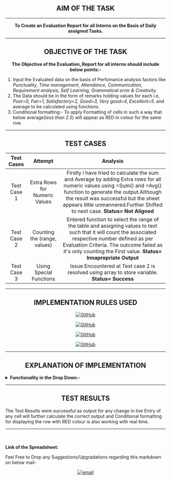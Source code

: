 <h2 align="center">AIM OF THE TASK</h2> 

-----
<p align="center"><b>To Create an Evaluation Report for all Interns on the Basis of Daily assigned Tasks.</b></p>

------
<h2 align="center">OBJECTIVE OF THE TASK</h2> 



<p align="center"><b>The Objective of the Evaluation_Report for all interns should include below points:-</b></p>

 1. Input the Evaluated data on the basis of Perfomance analysis factors like _Punctuality, Time management, Attendance, Communication, Requirement analysis, Self Learning, Grammatical error & Creativity._
 2. The Data should be in the form of remarks holding values for each i.e, _Poor=0, Fair=1, Satisfactory=2, Good=3, Very good=4, Excellent=5._ and average to be calculated using functions.
 3. Conditional formatting:- To apply Formatting of cells in such a way that below average(_less than 2.5_) will appear as RED in colour for the same row.

----

<h2 align="center">TEST CASES</h2> 

|Test Cases|Attempt|Analysis|
|:----:|:-----:|:-----:|
|Test Case 1| Extra Rows for Numeric Values | Firstly i have tried to calculate the sum and Average by adding Extra rows for all numeric values using =Sum() and =Avg() function to generate the output.Although the result was successful but the sheet appears little unmannered.Further Shifted to next case. **Status= Not Aligned**|
|Test Case 2| Counting the (range, values)  | Entered function to select the range of the table and assigning values to text such that it will count the associated respective number defined as per Evaluation Criteria. The outcome failed as it's only counting the First value. **Status= Innapropriate Output**| 
|Test Case 3| Using Special Functions       | Issue Encountered at Test case 2 is resolved using array to store variable. **Status= Success** |

------

<h2 align="center">IMPLEMENTATION RULES USED </h2> 


<p align="center"> <a href="https://exceljet.net/excel-functions/excel-sum-function"><img align="center" alt="GitHub" src="https://img.shields.io/badge/=Sum()%20-%23121011.svg?&style=for-the-badge&logo=github&logoColor=white"/></a></p>
<p align="center"> <a href="https://exceljet.net/excel-functions/excel-counta-function"><img align="center" alt="GitHub" src="https://img.shields.io/badge/CountA(range)%20-%23121011.svg?&style=for-the-badge&logo=github&logoColor=white"/></a></p>
<p align="center"> <a href="https://www.ablebits.com/office-addins-blog/2015/02/25/array-formulas-functions-excel/"><img align="center" alt="GitHub" src="https://img.shields.io/badge/Array_Functions%20-%23121011.svg?&style=for-the-badge&logo=github&logoColor=white"/></a></p>
<p align="center"> <a href="https://exceljet.net/excel-functions/excel-countif-function"><img align="center" alt="GitHub" src="https://img.shields.io/badge/Countif(range,values)%20-%23121011.svg?&style=for-the-badge&logo=github&logoColor=white"/></a></p>

------

<h2 align="center">EXPLANATION OF IMPLEMENTATION</h2> 
<details close="close">
   <summary><b>Functionality in the Drop Down:-</b></summary>
<ul><br/>

 1. COUNTIF(range, value) Function with wildcard Character(*) is used to store values of assumed variables starting from Excellent=5.....upto Poor=0. Functions used on the First cell of average i.e, K4
  
  <b>
  
```sh
  COUNTIF(C4:J4,{"Excellent","Very good","Good","Satisfactory","Fair","Poor"})*{5,4,3,2,1,0})
  ```
  </b> <br/>
  
2. =SUM(values) function is used to Further count the Encounters of COUNTIF function to generate summation output

<b>
  
 ```sh
 (SUM(COUNTIF(C4:J4,{"Excellent","Very good","Good","Satisfactory","Fair","Poor"})*{5,4,3,2,1,0}))
  ```
  
  </b><br/>
  
3. Summation is further divided with COUNTA(range) which stores the count of cell in the selected range. This Formula is applied to generate the average.The output of COUNTA for the selected range in my assignment is 8 </b>

 <b> 
  
   ```sh
 (SUM(COUNTIF(Range, values)/COUNTA(C4:J4)
  ```
</b><br/>

4. Array Function is used to store the numerica values into their respective variables seperately. This Function is generally applied using CTRL+SHIFT+ENTER to save and exit the Editor.

 <b>
  
   ```sh
=ArrayFormula(SUM(COUNTIF(C4:J4,{"Excellent","Very good","Good","Satisfactory","Fair","Poor"})*{5,4,3,2,1,0}))/COUNTA(C4:J4)
  ```
 </b><br/>
 
5. For Bonus Task,I have used Conditional Formatting by selecting the range A4:K24 and select custom function on K with $ to lock the column reference as mentioned below along with red colour option to colour the rows whose value is less than 2.5 in column K:

  <b>
  
```sh
 =$K4<2.5      
  ```
</b></ul>
</details>

 -----
 
 <h2 align="center">TEST RESULTS</h2> 
 
 The Test Results were successful as output for any change in live Entry of any cell will further calculate the correct output and Conditional formatting for displaying the row with RED colour is also working with real time.
 
 ----
 

 <br/>
 <br/>
 <b>Link of the Spreadsheet:</b> 
 <p align="left"><a href="https://docs.google.com/spreadsheets/d/1Meany3O0o46ljwN4PBSlDvy0NW9g95EqivOz28xYg9Q/edit?ts=6075dc15#gid=0"></a> </p>

Feel Free to Drop any Suggestions/Upgradations regarding this markdown on below mail-
<p align="center">
  <a href="mailto:vaid59nisha@gmail.com"><img src="https://img.icons8.com/color/96/000000/gmail.png" alt="email"/></a>

 
 
 
 
 

